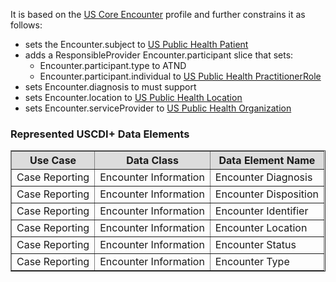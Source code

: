 It is based on the [US Core Encounter]({{site.data.fhir.ver.hl7fhiruscore}}/StructureDefinition-us-core-encounter.html) profile and further constrains it as follows:
* sets the Encounter.subject to [US Public Health Patient](StructureDefinition-us-ph-patient.html)
* adds a ResponsibleProvider Encounter.participant slice that sets:
    * Encounter.participant.type to ATND
    * Encounter.participant.individual to [US Public Health PractitionerRole]({{site.data.fhir.ver.hl7fhiruscore}}/StructureDefinition-us-core-practitionerrole.html)
* sets Encounter.diagnosis to must support
* sets Encounter.location to [US Public Health Location](StructureDefinition-us-ph-location.html)
* sets Encounter.serviceProvider to [US Public Health Organization](StructureDefinition-us-ph-organization.html)

### Represented USCDI+ Data Elements

<table border="1">
    <thead>
        <tr style="background-color:#DCDCDC">
            <th style="text-align: center; vertical-align: middle;">Use Case</th>
            <th style="text-align: center; vertical-align: middle;">Data Class</th>
            <th style="text-align: center; vertical-align: middle;">Data Element Name</th>
        </tr>
    </thead>
    <tbody>
        <tr>
            <td>Case Reporting</td>
            <td>Encounter Information</td>
            <td>Encounter Diagnosis</td>
        </tr>
        <tr>
            <td>Case Reporting</td>
            <td>Encounter Information</td>
            <td>Encounter Disposition</td>
        </tr>
        <tr>
            <td>Case Reporting</td>
            <td>Encounter Information</td>
            <td>Encounter Identifier</td>
        </tr>
        <tr>
            <td>Case Reporting</td>
            <td>Encounter Information</td>
            <td>Encounter Location</td>
        </tr>
        <tr>
            <td>Case Reporting</td>
            <td>Encounter Information</td>
            <td>Encounter Status</td>
        </tr>
        <tr>
            <td>Case Reporting</td>
            <td>Encounter Information</td>
            <td>Encounter Type</td>
        </tr>
    </tbody>
</table>